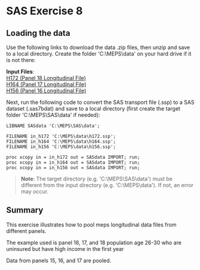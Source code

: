 # SAS Exercise 8

## Loading the data
Use the following links to download the data .zip files, then unzip and save to a local directory. Create the folder 'C:\MEPS\data' on your hard drive if it is not there:

**Input Files**:
<br>[H172 (Panel 18 Longitudinal File)](https://meps.ahrq.gov/mepsweb/data_files/pufs/h172ssp.zip)
<br>[H164 (Panel 17 Longitudinal File)](https://meps.ahrq.gov/mepsweb/data_files/pufs/h164ssp.zip)
<br>[H156 (Panel 16 Longitudinal File)](https://meps.ahrq.gov/mepsweb/data_files/pufs/h156ssp.zip)

Next, run the following code to convert the SAS transport file (.ssp) to a SAS dataset (.sas7bdat) and save to a local directory (first create the target folder 'C:\MEPS\SAS\data' if needed):
``` sas
LIBNAME SASdata 'C:\MEPS\SAS\data';

FILENAME in_h172 'C:\MEPS\data\h172.ssp';
FILENAME in_h164 'C:\MEPS\data\h164.ssp';
FILENAME in_h156 'C:\MEPS\data\h156.ssp';

proc xcopy in = in_h172 out = SASdata IMPORT; run;
proc xcopy in = in_h164 out = SASdata IMPORT; run;
proc xcopy in = in_h156 out = SASdata IMPORT; run;
```
> <b>Note</b>: The target directory (e.g. 'C:\MEPS\SAS\data') must be different from the input directory (e.g. 'C:\MEPS\data'). If not, an error may occur.


## Summary
This exercise  illustrates how to pool meps longitudinal data files from different panels.

The example used is panel 16, 17, and 18 population age 26-30 who are uninsured but have high income in the first year

Data from panels 15, 16, and 17 are pooled.
